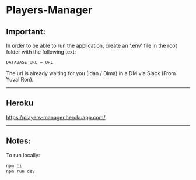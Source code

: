 # Players-Manager

## Important:

In order to be able to run the application, create an '.env' file in the root folder with the following text:

```
DATABASE_URL = URL
```

The url is already waiting for you (Idan / Dima) in a DM via Slack (From Yuval Ron).

---

## Heroku

https://players-manager.herokuapp.com/

---

## Notes:

To run locally:

```javascript
npm ci
npm run dev
```
